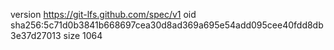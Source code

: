 version https://git-lfs.github.com/spec/v1
oid sha256:5c71d0b3841b668697cea30d8ad369a695e54add095cee40fdd8db3e37d27013
size 1064
